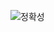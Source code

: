 ![정확성](https://user-images.githubusercontent.com/80810148/222009838-b4be9903-c047-4943-8925-659345aeee9f.png)
